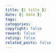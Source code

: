 ```yaml
---
title: {{ title }}
date: {{ date }}
tags:
categories:
copyright: false
reward: false
rating: false
related_posts: false
---
```

